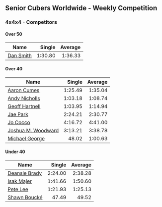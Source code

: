 ## Senior Cubers Worldwide - Weekly Competition
### 4x4x4 - Competitors

#### Over 50

| Name | Single | Average |
| -- | --: | --: |
| [Dan Smith](../persons/Dan_Smith.md) |1:30.80 |1:36.33 |

#### Over 40

| Name | Single | Average |
| -- | --: | --: |
| [Aaron Cumes](../persons/Aaron_Cumes.md) |1:25.49 |1:35.04 |
| [Andy Nicholls](../persons/Andy_Nicholls.md) |1:03.18 |1:08.74 |
| [Geoff Hartnell](../persons/Geoff_Hartnell.md) |1:03.95 |1:14.94 |
| [Jae Park](../persons/Jae_Park.md) |2:24.21 |2:30.77 |
| [Jo Cocco](../persons/Jo_Cocco.md) |4:16.72 |4:41.00 |
| [Joshua M. Woodward](../persons/Joshua_M._Woodward.md) |3:13.21 |3:38.78 |
| [Michael George](../persons/Michael_George.md) |48.02 |1:00.63 |

#### Under 40

| Name | Single | Average |
| -- | --: | --: |
| [Deansie Brady](../persons/Deansie_Brady.md) |2:24.00 |2:38.28 |
| [Isak Majer](../persons/Isak_Majer.md) |1:41.66 |1:50.60 |
| [Pete Lee](../persons/Pete_Lee.md) |1:21.93 |1:25.13 |
| [Shawn Boucké](../persons/Shawn_Boucke.md) |47.49 |49.52 |

